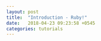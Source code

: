 ```yaml
---
layout: post
title:  "Introduction - Ruby!"
date:   2018-04-23 09:23:58 +0545
categories: tutorials
---
```

